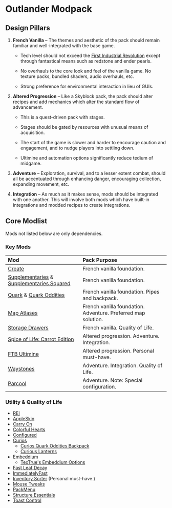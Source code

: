 # Outlander Modpack

## Design Pillars

1. **French Vanilla** – The themes and aesthetic of the pack should remain
   familiar and well-integrated with the base game.

   - Tech level should not exceed the
     [First Industrial Revolution](https://en.wikipedia.org/wiki/Industrial_Revolution)
     except through fantastical means such as redstone and ender pearls.

   - No overhauls to the core look and feel of the vanilla game. No texture
     packs, bundled shaders, audio overhauls, etc.

   - Strong preference for environmental interaction in lieu of GUIs.

2. **Altered Progression** – Like a Skyblock pack, the pack should alter recipes
   and add mechanics which alter the standard flow of advancement.

   - This is a quest-driven pack with stages.

   - Stages should be gated by resources with unusual means of acquisition.

   - The start of the game is slower and harder to encourage caution and
     engagement, and to nudge players into settling down.

   - Ultimine and automation options significantly reduce tedium of midgame.

3. **Adventure** – Exploration, survival, and to a lesser extent combat, should
   all be accentuated through enhancing danger, encouraging collection,
   expanding movement, etc.

4. **Integration** – As much as it makes sense, mods should be integrated with
   one another. This will involve both mods which have built-in integrations and
   modded recipes to create integrations.

## Core Modlist

Mods not listed below are only dependencies.

### Key Mods

<!-- deno-fmt-ignore -->

| Mod | Pack Purpose |
| :-- | :----------- |
| [Create](https://curseforge.com/minecraft/mc-mods/create) | French vanilla foundation. |
| [Supplementaries](https://curseforge.com/minecraft/mc-mods/supplementaries) & [Supplementaries Squared](https://curseforge.com/minecraft/mc-mods/supplementaries-squared) | French vanilla foundation. |
| [Quark](https://curseforge.com/minecraft/mc-mods/quark) & [Quark Oddities](https://www.curseforge.com/minecraft/mc-mods/quark-oddities) | French vanilla foundation. Pipes and backpack. |
| [Map Atlases](https://curseforge.com/minecraft/mc-mods/map-atlases-forge) | French vanilla foundation. Adventure. Preferred map solution. |
| [Storage Drawers](https://curseforge.com/minecraft/mc-mods/storage-drawers) | French vanilla. Quality of Life. |
| [Spice of Life: Carrot Edition](https://curseforge.com/minecraft/mc-mods/spice-of-life-carrot-edition) | Altered progression. Adventure. Integration. |
| [FTB Ultimine](https://curseforge.com/minecraft/mc-mods/ftb-ultimine-forge) | Altered progression. Personal must-have. |
| [Waystones](https://curseforge.com/minecraft/mc-mods/waystones) | Adventure. Integration. Quality of Life. |
| [Parcool](https://curseforge.com/minecraft/mc-mods/parcool) | Adventure. Note: Special configuration. |

### Utility & Quality of Life

- [REI](https://curseforge.com/minecraft/mc-mods/roughly-enough-items)
- [AppleSkin](https://curseforge.com/minecraft/mc-mods/apple-skin)
- [Carry On](https://curseforge.com/minecraft/mc-mods/carry-on)
- [Colorful Hearts](https://curseforge.com/minecraft/mc-mods/colorful-hearts)
- [Configured](https://curseforge.com/minecraft/mc-mods/configured)
- [Curios](https://curseforge.com/minecraft/mc-mods/curios)
  - [Curios Quark Oddities Backpack](https://curseforge.com/minecraft/mc-mods/curios-quark-oddities-backpack)
  - [Curious Lanterns](https://curseforge.com/minecraft/mc-mods/curious-lanterns)
- [Embeddium](https://curseforge.com/minecraft/mc-mods/embeddium)
  - [TexTrue's Embeddium Options](https://curseforge.com/minecraft/mc-mods/textrues-embeddium-options)
- [Fast Leaf Decay](https://curseforge.com/minecraft/mc-mods/fast-leaf-decay)
- [ImmediatelyFast](https://curseforge.com/minecraft/mc-mods/immediatelyfast)
- [Inventory Sorter](https://curseforge.com/minecraft/mc-mods/inventory-sorter)
  (Personal must-have.)
- [Mouse Tweaks](https://curseforge.com/minecraft/mc-mods/mouse-tweaks)
- [PackMenu](https://curseforge.com/minecraft/mc-mods/packmenu)
- [Structure Essentials](https://curseforge.com/minecraft/mc-mods/structure-essentials-forge-fabric)
- [Toast Control](https://curseforge.com/minecraft/mc-mods/toast-control)

